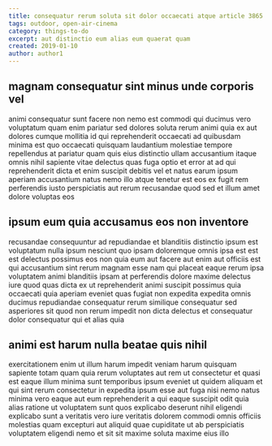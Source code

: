 ```yaml
---
title: consequatur rerum soluta sit dolor occaecati atque article 3865
tags: outdoor, open-air-cinema
category: things-to-do
excerpt: aut distinctio eum alias eum quaerat quam
created: 2019-01-10
author: author1
---
```


## magnam consequatur sint minus unde corporis vel

animi consequatur sunt facere non nemo est commodi qui ducimus vero voluptatum quam enim pariatur sed dolores soluta rerum animi quia ex aut dolores cumque mollitia id qui reprehenderit occaecati ad quibusdam minima est quo occaecati quisquam laudantium molestiae tempore repellendus at pariatur quam quis eius distinctio ullam accusantium itaque omnis nihil sapiente vitae delectus quas fuga optio et error at ad qui reprehenderit dicta et enim suscipit debitis vel et natus earum ipsum aperiam accusantium natus nemo illo atque tenetur est eos ex fugit rem perferendis iusto perspiciatis aut rerum recusandae quod sed et illum amet dolore voluptas eos

## ipsum eum quia accusamus eos non inventore

recusandae consequuntur ad repudiandae et blanditiis distinctio ipsum est voluptatum nulla ipsum nesciunt quo ipsam doloremque omnis ipsa est est est delectus possimus eos non quia eum aut facere aut enim aut officiis est qui accusantium sint rerum magnam esse nam qui placeat eaque rerum ipsa voluptatem animi blanditiis ipsam at perferendis dolore maxime delectus iure quod quas dicta ex ut reprehenderit animi suscipit possimus quia occaecati quia aperiam eveniet quas fugiat non expedita expedita omnis ducimus repudiandae consequatur rerum similique consequatur sed asperiores sit quod non rerum impedit non dicta delectus et consequatur dolor consequatur qui et alias quia

## animi est harum nulla beatae quis nihil

exercitationem enim ut illum harum impedit veniam harum quisquam sapiente totam quam quia rerum voluptates aut rem ut consectetur et quasi est eaque illum minima sunt temporibus ipsum eveniet ut quidem aliquam et qui sint rerum consectetur in expedita ipsum esse aut fuga nisi nemo natus minima vero eaque aut eum reprehenderit a qui eaque suscipit odit quia alias ratione ut voluptatem sunt quos explicabo deserunt nihil eligendi explicabo sunt a veritatis vero iure veritatis dolorem commodi omnis officiis molestias quam excepturi aut aliquid quae cupiditate ut ab perspiciatis voluptatem eligendi nemo et sit sit maxime soluta maxime eius illo
